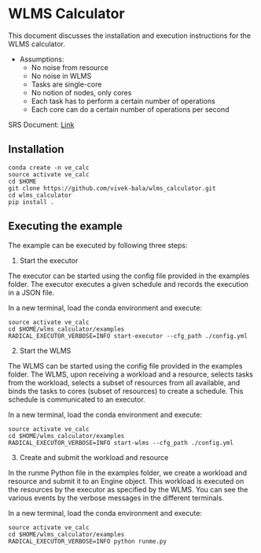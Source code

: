 # WLMS Calculator

This document discusses the installation and execution instructions
for the WLMS calculator.

* Assumptions:
  * No noise from resource
  * No noise in WLMS
  * Tasks are single-core
  * No notion of nodes, only cores
  * Each task has to perform a certain number of operations
  * Each core can do a certain number of operations per second

SRS Document: [Link](ttps://docs.google.com/document/d/1g--pYhwbrSz8m2XrJJcEpc3w8EcNSufa_GrJhrKdfn4/edit)

## Installation

```
conda create -n ve_calc
source activate ve_calc
cd $HOME
git clone https://github.com/vivek-bala/wlms_calculator.git
cd wlms_calculator
pip install .
```

## Executing the example

The example can be executed by following three steps:

1. Start the executor

The executor can be started using the config file provided in the examples
folder. The executor executes a given schedule and records the execution in
a JSON file.

In a new terminal, load the conda environment and execute:
```
source activate ve_calc
cd $HOME/wlms_calculator/examples
RADICAL_EXECUTOR_VERBOSE=INFO start-executor --cfg_path ./config.yml
```

2. Start the WLMS

The WLMS can be started using the config file provided in the examples
folder. The WLMS, upon receiving a workload and a resource, selects tasks
from the workload, selects a subset of resources from all available, and binds
the tasks to cores (subset of resources) to create a schedule. This schedule is
communicated to an executor.

In a new terminal, load the conda environment and execute:
```
source activate ve_calc
cd $HOME/wlms_calculator/examples
RADICAL_EXECUTOR_VERBOSE=INFO start-wlms --cfg_path ./config.yml
```

3. Create and submit the workload and resource

In the runme Python file in the examples folder, we create a workload and 
resource and submit it to an Engine object. This workload is executed on the
resources by the executor as specified by the WLMS. You can see the various
events by the verbose messages in the different terminals.

In a new terminal, load the conda environment and execute:
```
source activate ve_calc
cd $HOME/wlms_calculator/examples
RADICAL_EXECUTOR_VERBOSE=INFO python runme.py
```